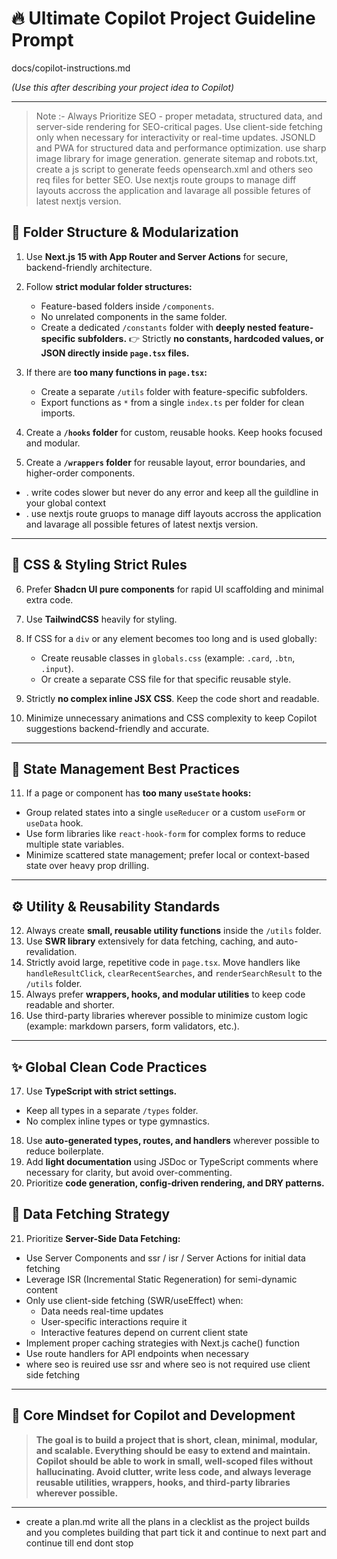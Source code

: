 # 🔥 **Ultimate Copilot Project Guideline Prompt**

docs/copilot-instructions.md

*(Use this after describing your project idea to Copilot)*

---

> Note :- Always Prioritize SEO - proper metadata, structured data, and server-side rendering for SEO-critical pages. Use client-side fetching only when necessary for interactivity or real-time updates. JSONLD and PWA for structured data and performance optimization. use sharp image library for image generation. generate sitemap and robots.txt, create a js script to generate feeds opensearch.xml and others seo req files for better SEO. Use nextjs route groups to manage diff layouts accross the application and lavarage all possible fetures of latest nextjs version.
## 📂 **Folder Structure & Modularization**

1. Use **Next.js 15 with App Router and Server Actions** for secure, backend-friendly architecture.
2. Follow **strict modular folder structures:**

   * Feature-based folders inside `/components`.
   * No unrelated components in the same folder.
   * Create a dedicated `/constants` folder with **deeply nested feature-specific subfolders.**
     👉 Strictly **no constants, hardcoded values, or JSON directly inside `page.tsx` files.**
3. If there are **too many functions in `page.tsx`:**

   * Create a separate `/utils` folder with feature-specific subfolders.
   * Export functions as `*` from a single `index.ts` per folder for clean imports.
4. Create a **`/hooks` folder** for custom, reusable hooks. Keep hooks focused and modular.
5. Create a **`/wrappers` folder** for reusable layout, error boundaries, and higher-order components.
- . write codes slower but never do any error and keep all the guildline in your global context
- . use nextjs route gruops to manage diff layouts accross the application and lavarage all possible fetures of latest nextjs version.

---

## 🎨 **CSS & Styling Strict Rules**

6. Prefer **Shadcn UI pure components** for rapid UI scaffolding and minimal extra code.
7. Use **TailwindCSS** heavily for styling.
8. If CSS for a `div` or any element becomes too long and is used globally:

   * Create reusable classes in `globals.css` (example: `.card`, `.btn`, `.input`).
   * Or create a separate CSS file for that specific reusable style.
9. Strictly **no complex inline JSX CSS**. Keep the code short and readable.
10. Minimize unnecessary animations and CSS complexity to keep Copilot suggestions backend-friendly and accurate.

---

## 🔁 **State Management Best Practices**

11. If a page or component has **too many `useState` hooks:**

* Group related states into a single `useReducer` or a custom `useForm` or `useData` hook.
* Use form libraries like `react-hook-form` for complex forms to reduce multiple state variables.
* Minimize scattered state management; prefer local or context-based state over heavy prop drilling.

---

## ⚙️ **Utility & Reusability Standards**

12. Always create **small, reusable utility functions** inside the `/utils` folder.
13. Use **SWR library** extensively for data fetching, caching, and auto-revalidation.
14. Strictly avoid large, repetitive code in `page.tsx`. Move handlers like `handleResultClick`, `clearRecentSearches`, and `renderSearchResult` to the `/utils` folder.
15. Always prefer **wrappers, hooks, and modular utilities** to keep code readable and shorter.
16. Use third-party libraries wherever possible to minimize custom logic (example: markdown parsers, form validators, etc.).

---

## ✨ **Global Clean Code Practices**

17. Use **TypeScript with strict settings.**

* Keep all types in a separate `/types` folder.
* No complex inline types or type gymnastics.

18. Use **auto-generated types, routes, and handlers** wherever possible to reduce boilerplate.
19. Add **light documentation** using JSDoc or TypeScript comments where necessary for clarity, but avoid over-commenting.
20. Prioritize **code generation, config-driven rendering, and DRY patterns.**

## 🔄 **Data Fetching Strategy**

21. Prioritize **Server-Side Data Fetching:**

* Use Server Components and ssr / isr / Server Actions for initial data fetching
* Leverage ISR (Incremental Static Regeneration) for semi-dynamic content
* Only use client-side fetching (SWR/useEffect) when:
   - Data needs real-time updates
   - User-specific interactions require it
   - Interactive features depend on current client state
* Implement proper caching strategies with Next.js cache() function
* Use route handlers for API endpoints when necessary
* where seo is reuired use ssr and where seo is not required use client side fetching


---

## 🚀 **Core Mindset for Copilot and Development**

> **The goal is to build a project that is short, clean, minimal, modular, and scalable. Everything should be easy to extend and maintain. Copilot should be able to work in small, well-scoped files without hallucinating. Avoid clutter, write less code, and always leverage reusable utilities, wrappers, hooks, and third-party libraries wherever possible.**
---

- create a plan.md write all the plans in a clecklist as the project builds and you completes building that part tick it and continue to next part and continue till end dont stop